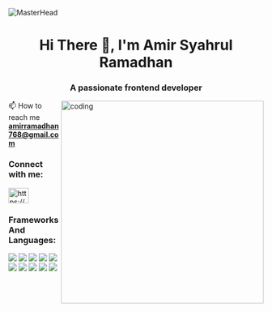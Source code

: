 ![MasterHead](https://user-images.githubusercontent.com/10498744/210012254-234538ff-d198-48aa-8964-37e6fd45d227.gif)

<h1 align="center">Hi There 👋, I'm Amir Syahrul Ramadhan</h1>
<h3 align="center">A passionate frontend developer</h3>
<img align="right" alt="coding" width="400" src="https://camo.githubusercontent.com/4d9f5ecceb711eec6e2018f38a5677dc657c9738d4a65ba3b928c41c0a45b439/68747470733a2f2f6d69726f2e6d656469756d2e636f6d2f6d61782f313336302f302a37513379765349765f7430696f4a2d5a2e676966">

📫 How to reach me **amirramadhan768@gmail.com**

<h3 align="left">Connect with me:</h3>
<p align="left">
<a href="https://www.instagram.com/amirsyahrulramadhan?igsh=MXQwZzdvc3F3MDBsNg==" target="blank"><img align="center" src="https://raw.githubusercontent.com/rahuldkjain/github-profile-readme-generator/master/src/images/icons/Social/instagram.svg" alt="https://www.instagram.com/amirsyahrulramadhan/" height="30" width="40" /></a>
</p>

### Frameworks And Languages:
<p>
    <img src="https://img.shields.io/badge/HTML-white?style=for-the-badge&logo=HTML5&logoColor=white&color=%23E34F26"/>
    <img src="https://img.shields.io/badge/CSS-blue?style=for-the-badge&logo=Cascading%20Style%20Sheet&logoSize=blue"/>
    <img src="https://img.shields.io/badge/JavaScript-white?style=for-the-badge&logo=javascript&logoColor=white&color=%23F7DF1E" />
    <img src="https://img.shields.io/badge/TypeScript-blue?style=for-the-badge&logo=Typescript&logoColor=white&logoSize=blue" />
    <img src="https://img.shields.io/badge/php-white?style=for-the-badge&logo=php&logoColor=white&color=%23777BB4"/>
    <img src="https://img.shields.io/badge/React%20JS-blue?style=for-the-badge&logo=React&logoColor=blue&color=white" />
    <img src="https://img.shields.io/badge/Bootstrap-blue?style=for-the-badge&logo=bootstrap&logoColor=white&color=purple"/>
    <img src="https://img.shields.io/badge/Tailwind%20CSS-blue?style=for-the-badge&logo=Tailwind%20CSS&logoColor=white&color=blue"/>
    <img src="https://img.shields.io/badge/IONIC-white?style=for-the-badge&logo=ionic&logoColor=white&color=%233880FF"/>
    <img src="https://img.shields.io/badge/laravel-white?style=for-the-badge&logo=laravel&logoColor=white&labelColor=red&color=red" />
</p>
